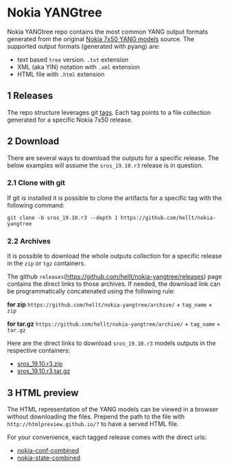 # Nokia YANGtree
Nokia YANGtree repo contains the most common YANG output formats generated from the original [Nokia 7x50 YANG models](https://github.com/nokia/7x50_YangModels) source. The supported output formats (generated with pyang) are:

- text based `tree` version. `.txt` extension
- XML (aka YIN) notation with `.xml` extension
- HTML file with `.html` extension

## 1 Releases
The repo structure leverages git [tags](https://github.com/hellt/nokia-yangtree/tags). Each tag points to a file collection generated for a specific Nokia 7x50 release.

## 2 Download
There are several ways to download the outputs for a specific release. The below examples will assume the `sros_19.10.r3` release is in question.

### 2.1 Clone with git
If git is installed it is possible to clone the artifacts for a specific tag with the following command:
```
git clone -b sros_19.10.r3 --depth 1 https://github.com/hellt/nokia-yangtree
```

### 2.2 Archives
It is possible to download the whole outputs collection for a specific release in the `zip` or `tgz` containers.

The github `releases`(https://github.com/hellt/nokia-yangtree/releases) page contains the direct links to those archives. If needed, the download link can be programmatically concatenated using the following rule:

**for zip**
`https://github.com/hellt/nokia-yangtree/archive/` + `tag_name` + `zip`

**for tar.gz**
`https://github.com/hellt/nokia-yangtree/archive/` + `tag_name` + `tar.gz`

Here are the direct links to download `sros_19.10.r3` models outputs in the respective containers:
- [sros_19.10.r3.zip](https://github.com/hellt/nokia-yangtree/archive/sros_19.10.r3.zip)
- [sros_19.10.r3.tar.gz](https://github.com/hellt/nokia-yangtree/archive/sros_19.10.r3.tar.gz)

## 3 HTML preview
The HTML representation of the YANG models can be viewed in a browser without downloading the files. Prepend the path to the file with `http://htmlpreview.github.io/?` to have a served HTML file.

For your convenience, each tagged release comes with the direct urls:

- [nokia-conf-combined](http://htmlpreview.github.io/?https://github.com/hellt/nokia-yangtree/blob/sros_19.10.r3/sros_19.10.r3-nokia-conf-combined.html)
- [nokia-state-combined](http://htmlpreview.github.io/?https://github.com/hellt/nokia-yangtree/blob/sros_19.10.r3/sros_19.10.r3-nokia-state-combined.html)